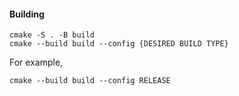 #### Building

```console
cmake -S . -B build
cmake --build build --config {DESIRED BUILD TYPE}
```
For example,
```console
cmake --build build --config RELEASE
```

